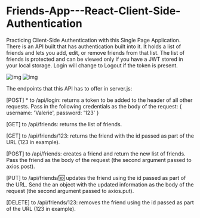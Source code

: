 # Friends-App---React-Client-Side-Authentication
Practicing Client-Side Authentication with this Single Page Application. There is an API built that has authentication built into it. It holds a list of friends and lets you add, edit, or remove friends from that list. The list of friends is protected and can be viewed only if you have a JWT stored in your local storage. Login will change to Logout if the token is present.

![img](1.png)
![img](2.png)

The endpoints that this API has to offer in server.js:

[POST] * to /api/login: returns a token to be added to the header of all other requests. Pass in the following credentials as the body of the request: { username: 'Valerie', password: '123' }

[GET] to /api/friends: returns the list of friends.

[GET] to /api/friends/123: returns the friend with the id passed as part of the URL (123 in example).

[POST] to /api/friends: creates a friend and return the new list of friends. Pass the friend as the body of the request (the second argument passed to axios.post).

[PUT] to /api/friends/:id: updates the friend using the id passed as part of the URL. Send the an object with the updated information as the body of the request (the second argument passed to axios.put).

[DELETE] to /api/friends/123: removes the friend using the id passed as part of the URL (123 in example).
